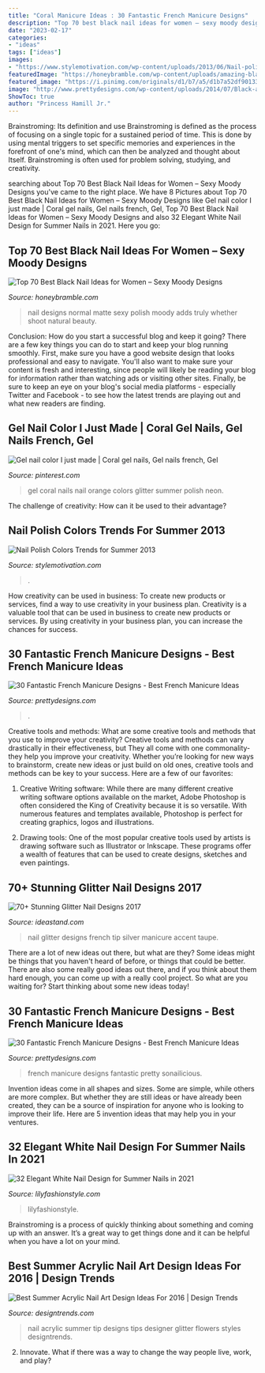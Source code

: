 ```yaml
---
title: "Coral Manicure Ideas : 30 Fantastic French Manicure Designs"
description: "Top 70 best black nail ideas for women – sexy moody designs"
date: "2023-02-17"
categories:
- "ideas"
tags: ["ideas"]
images:
- "https://www.stylemotivation.com/wp-content/uploads/2013/06/Nail-polish-colors-trend-4.jpg"
featuredImage: "https://honeybramble.com/wp-content/uploads/amazing-black-nail-designs-women.jpg"
featured_image: "https://i.pinimg.com/originals/d1/b7/a5/d1b7a52df901338e6b7c603e53c3c214.jpg"
image: "http://www.prettydesigns.com/wp-content/uploads/2014/07/Black-and-White-French-Nails.jpg"
ShowToc: true
author: "Princess Hamill Jr."
---
```



Brainstroming: Its definition and use
Brainstroming is defined as the process of focusing on a single topic for a sustained period of time. This is done by using mental triggers to set specific memories and experiences in the forefront of one's mind, which can then be analyzed and thought about Itself. Brainstroming is often used for problem solving, studying, and creativity.

	

		
searching about Top 70 Best Black Nail Ideas for Women – Sexy Moody Designs you've came to the right place. We have 8 Pictures about Top 70 Best Black Nail Ideas for Women – Sexy Moody Designs like Gel nail color I just made | Coral gel nails, Gel nails french, Gel, Top 70 Best Black Nail Ideas for Women – Sexy Moody Designs and also 32 Elegant White Nail Design for Summer Nails in 2021. Here you go:
		
    
## Top 70 Best Black Nail Ideas For Women – Sexy Moody Designs

<img loading=lazy src="https://honeybramble.com/wp-content/uploads/amazing-black-nail-designs-women.jpg" onerror="this.onerror=null;this.src='https://tse3.mm.bing.net/th?id=OIP.8YoeMkH7rNrgynW29R3cGwHaHa&amp;pid=15.1';" alt="Top 70 Best Black Nail Ideas for Women – Sexy Moody Designs">

_Source: honeybramble.com_

>nail designs normal matte sexy polish moody adds truly whether shoot natural beauty. 

	

Conclusion: How do you start a successful blog and keep it going?
There are a few key things you can do to start and keep your blog running smoothly. First, make sure you have a good website design that looks professional and easy to navigate. You'll also want to make sure your content is fresh and interesting, since people will likely be reading your blog for information rather than watching ads or visiting other sites. Finally, be sure to keep an eye on your blog's social media platforms - especially Twitter and Facebook - to see how the latest trends are playing out and what new readers are finding.

    
## Gel Nail Color I Just Made | Coral Gel Nails, Gel Nails French, Gel

<img loading=lazy src="https://i.pinimg.com/originals/d1/b7/a5/d1b7a52df901338e6b7c603e53c3c214.jpg" onerror="this.onerror=null;this.src='https://tse2.mm.bing.net/th?id=OIP.1aYqqvQTXi45libs1C9lFAHaJ4&amp;pid=15.1';" alt="Gel nail color I just made | Coral gel nails, Gel nails french, Gel">

_Source: pinterest.com_

>gel coral nails nail orange colors glitter summer polish neon. 

	

The challenge of creativity: How can it be used to their advantage?
 

    
## Nail Polish Colors Trends For Summer 2013

<img loading=lazy src="https://www.stylemotivation.com/wp-content/uploads/2013/06/Nail-polish-colors-trend-4.jpg" onerror="this.onerror=null;this.src='https://tse2.mm.bing.net/th?id=OIP.ZBfLVk2pQS3yhBqBrO96fAAAAA&amp;pid=15.1';" alt="Nail Polish Colors Trends for Summer 2013">

_Source: stylemotivation.com_

>. 

	

How creativity can be used in business: To create new products or services, find a way to use creativity in your business plan.
Creativity is a valuable tool that can be used in business to create new products or services. By using creativity in your business plan, you can increase the chances for success.

    
## 30 Fantastic French Manicure Designs - Best French Manicure Ideas

<img loading=lazy src="http://www.prettydesigns.com/wp-content/uploads/2014/07/Black-and-White-French-Nails.jpg" onerror="this.onerror=null;this.src='https://tse1.mm.bing.net/th?id=OIP.0N_oOpRSD76xJbeN_lG0_wHaJ4&amp;pid=15.1';" alt="30 Fantastic French Manicure Designs - Best French Manicure Ideas">

_Source: prettydesigns.com_

>. 

	

Creative tools and methods: What are some creative tools and methods that you use to improve your creativity?
Creative tools and methods can vary drastically in their effectiveness, but They all come with one commonality- they help you improve your creativity. Whether you’re looking for new ways to brainstorm, create new ideas or just build on old ones, creative tools and methods can be key to your success. Here are a few of our favorites: 
1. Creative Writing software: While there are many different creative writing software options available on the market, Adobe Photoshop is often considered the King of Creativity because it is so versatile. With numerous features and templates available, Photoshop is perfect for creating graphics, logos and illustrations.

2. Drawing tools: One of the most popular creative tools used by artists is drawing software such as Illustrator or Inkscape. These programs offer a wealth of features that can be used to create designs, sketches and even paintings.

    
## 70+ Stunning Glitter Nail Designs 2017

<img loading=lazy src="http://ideastand.com/wp-content/uploads/2016/01/glitter-nail-designs/44-glitter-nail-art-designs.jpg" onerror="this.onerror=null;this.src='https://tse4.mm.bing.net/th?id=OIP.Y4fNyai6MYT9k3PEiSqelQHaHa&amp;pid=15.1';" alt="70+ Stunning Glitter Nail Designs 2017">

_Source: ideastand.com_

>nail glitter designs french tip silver manicure accent taupe. 

	

There are a lot of new ideas out there, but what are they? Some ideas might be things that you haven't heard of before, or things that could be better. There are also some really good ideas out there, and if you think about them hard enough, you can come up with a really cool project. So what are you waiting for? Start thinking about some new ideas today!

    
## 30 Fantastic French Manicure Designs - Best French Manicure Ideas

<img loading=lazy src="http://www.prettydesigns.com/wp-content/uploads/2017/12/30-fantastic-french-manicure-designs-best-french-manicure-ideas-2.jpg" onerror="this.onerror=null;this.src='https://tse1.mm.bing.net/th?id=OIP.eYM_lEVc-bGl16zp9ekmUwHaHa&amp;pid=15.1';" alt="30 Fantastic French Manicure Designs - Best French Manicure Ideas">

_Source: prettydesigns.com_

>french manicure designs fantastic pretty sonailicious. 

	

Invention ideas come in all shapes and sizes. Some are simple, while others are more complex. But whether they are still ideas or have already been created, they can be a source of inspiration for anyone who is looking to improve their life. Here are 5 invention ideas that may help you in your ventures.

    
## 32 Elegant White Nail Design For Summer Nails In 2021

<img loading=lazy src="https://lilyfashionstyle.com/wp-content/uploads/2021/05/24-768x1152.jpg" onerror="this.onerror=null;this.src='https://tse3.mm.bing.net/th?id=OIP.eHfL6QqRvTbypfA1RH16MQHaLH&amp;pid=15.1';" alt="32 Elegant White Nail Design for Summer Nails in 2021">

_Source: lilyfashionstyle.com_

>lilyfashionstyle. 

	

Brainstroming is a process of quickly thinking about something and coming up with an answer. It’s a great way to get things done and it can be helpful when you have a lot on your mind.

    
## Best Summer Acrylic Nail Art Design Ideas For 2016 | Design Trends

<img loading=lazy src="https://images.designtrends.com/wp-content/uploads/2016/04/01050856/Red-Designer-Nail-Tips.jpg" onerror="this.onerror=null;this.src='https://tse1.mm.bing.net/th?id=OIP.c9S4gy_qdc71I2qruF_C7wHaHa&amp;pid=15.1';" alt="Best Summer Acrylic Nail Art Design Ideas For 2016 | Design Trends">

_Source: designtrends.com_

>nail acrylic summer tip designs tips designer glitter flowers styles designtrends. 

	

2. Innovate. What if there was a way to change the way people live, work, and play?

